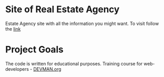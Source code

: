 # Site of Real Estate Agency

Estate Agency site with all the information you might want. To visit follow the [link](https://enibeni.github.io/21_valid_markup/)

# Project Goals

The code is written for educational purposes. Training course for web-developers - [DEVMAN.org](https://devman.org)
